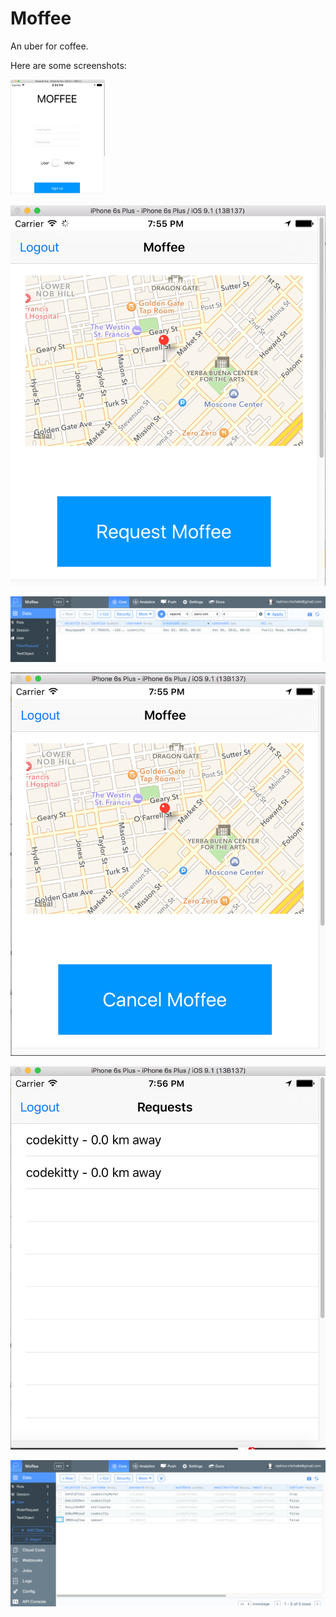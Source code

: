 # Moffee

An uber for coffee.

Here are some screenshots:

<img src="https://github.com/codekitty/Moffee/blob/master/Images/Screenshots/login.png" width=30%> <br>

![Request Moffee](https://github.com/codekitty/Moffee/blob/master/Images/Screenshots/RequestMoffee.png)

![Requests Table](https://github.com/codekitty/Moffee/blob/master/Images/Screenshots/requests_table.png)

![Cancel Moffee](https://github.com/codekitty/Moffee/blob/master/Images/Screenshots/CancelMoffee.png)

![Mofer Requests](https://github.com/codekitty/Moffee/blob/master/Images/Screenshots/MoferRequests.png)

![Users Table](https://github.com/codekitty/Moffee/blob/master/Images/Screenshots/users_table.png)
